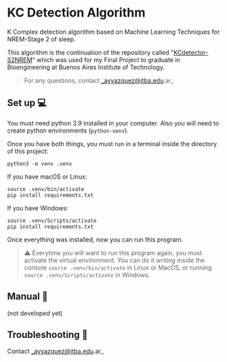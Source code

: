 # KC Detection Algorithm

K Complex detection algorithm based on Machine Learning Techniques for NREM-Stage 2 of sleep.

This algorithm is the continuation of the repository called "[KCdetector-S2NREM](https://github.com/aylinavch/KCdetector-S2NREM)" which was used for my Final Project to graduate in Bioengineering at Buenos Aires Institute of Technology.

> For any questions, contact _ayvazquez@itba.edu.ar_

## Set up 💻

You must need python 3.9 installed in your computer. Also you will need to create python environments  (`python-venv`).

Once you have both things, you must run in a terminal inside the directory of this project:

```
python3 -m venv .venv
```

If you have macOS or Linux:
```
source .venv/bin/activate
pip install requirements.txt
```

If you have Windows:

```
source .venv/Scripts/activate
pip install requirements.txt
```

Once everything was installed, now you can run this program. 

> ⚠️ Everytime you will want to run this program again, you must activate the virtual environment. You can do it writing inside the console `source .venv/bin/activate` in Linux or MacOS, or running `source .venv/Scripts/activate` in Windows.


## Manual 📑

(not developed yet)

## Troubleshooting 🚫

Contact _ayvazquez@itba.edu.ar_